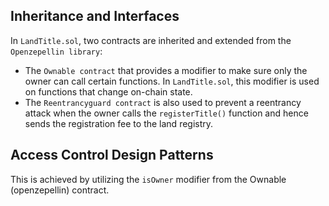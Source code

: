 ## Inheritance and Interfaces

In `LandTitle.sol`, two contracts are inherited and extended from the `Openzepellin library`: 

* The `Ownable contract` that provides a modifier to make sure only the owner can call certain functions. In `LandTitle.sol`, this modifier is used on functions that change on-chain state.
* The `Reentrancyguard contract` is also used to prevent a reentrancy attack when the owner calls the `registerTitle()` function and hence sends the registration fee to the land registry.

## Access Control Design Patterns

This is achieved by utilizing the `isOwner` modifier from the Ownable (openzepellin) contract.